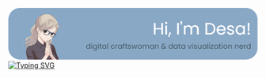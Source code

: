 [![Header](./github-header.png)](https://desamaia.github.io/DesaPortfolio/)
[![Typing SVG](https://readme-typing-svg.herokuapp.com?font=Poppins&size=24&pause=1000&color=435762&center=true&vCenter=true&width=700&height=30&lines=data+visualization+consultant+based+in+Germany;clear+communication+of+data+insights;or+a+more+artistic+approach;stand-out+visuals+for+research+groups+and+data+driven+organisations)](https://git.io/typing-svg)
